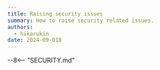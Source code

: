 ```yaml
---
title: Raising security issues
summary: How to raise security related issues.
authors:
  - hikarukin
date: 2024-09-018
---
```


--8<-- "SECURITY.md"